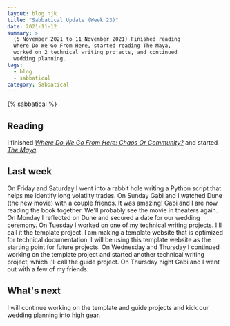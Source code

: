 ```yaml
---
layout: blog.njk
title: "Sabbatical Update (Week 23)"
date: 2021-11-12
summary: >
  (5 November 2021 to 11 November 2021) Finished reading
  Where Do We Go From Here, started reading The Maya,
  worked on 2 technical writing projects, and continued
  wedding planning.
tags:
  - blog
  - sabbatical
category: Sabbatical
---
```


{% sabbatical %}

## Reading

I finished [*Where Do We Go From Here: Chaos Or Community?*][mlk]
and started [*The Maya*][maya].

[mlk]: http://www.thekinglegacy.org/books/where-do-we-go-here-chaos-or-community
[maya]: https://wwnorton.com/books/9780500291887

## Last week

On Friday and Saturday I went into a rabbit hole writing a Python script
that helps me identify long volatilty trades. On Sunday Gabi and I watched
Dune (the new movie) with a couple friends. It was amazing! Gabi and I are
now reading the book together. We'll probably see the movie in theaters
again. On Monday I reflected on Dune and secured a date for our wedding
ceremony. On Tuesday I worked on one of my technical writing projects.
I'll call it the template project. I am making a template website that
is optimized for technical documentation. I will be using this template
website as the starting point for future projects. On Wednesday and Thursday
I continued working on the template project and started another technical
writing project, which I'll call the guide project. On Thursday night
Gabi and I went out with a few of my friends.

## What's next

I will continue working on the template and guide projects and kick
our wedding planning into high gear.

